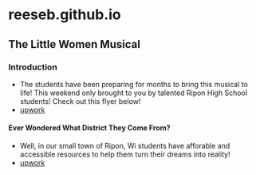 # reeseb.github.io

## The Little Women Musical 

### Introduction
- The students have been preparing for months to bring this musical to life! This weekend only brought to you by talented Ripon High School students! Check out this flyer below!
- [upwork](file:///Users/student/Downloads/Reese_Brooks_Basic_Web_Design.html)

#### Ever Wondered What District They Come From?
- Well, in our small town of Ripon, Wi students have afforable and accessible resources to help them turn their dreams into reality!
-  [upwork](https://www.ripon.k12.wi.us/)
